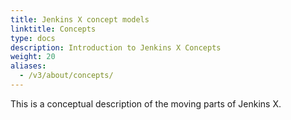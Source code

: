 ```yaml
---
title: Jenkins X concept models
linktitle: Concepts
type: docs
description: Introduction to Jenkins X Concepts
weight: 20
aliases:
  - /v3/about/concepts/
---
```


This is a conceptual description of the moving parts of Jenkins X.
